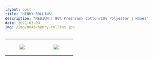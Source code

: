 ```yaml
---
layout: post
title: "HENRY ROLLINS"
description: "MEDIUM | 90% Preshrunk Cotton/10% Polyester | Hanes"
date: 2021-03-08
img: /img/0043-henry-rollins.jpg
---
```




<table style="width:100%;"><tr><td style="vertical-align:top;">
      <figure class="tmblr-full" data-orig-height="2048" data-orig-width="1365" data-orig-src="https://concertshirts.netlify.app/shirts/0043/0043-01.jpg"><img src="https://64.media.tumblr.com/3942262b6a8caef6fea295c767d4f179/55a9c1c4ee64a4ee-99/s540x810/50e8519729983ba6f21381b9782d2a4e62ad022c.jpg" data-orig-height="2048" data-orig-width="1365" data-orig-src="https://concertshirts.netlify.app/shirts/0043/0043-01.jpg"/></figure></td>
    <td style="vertical-align:top;">
      <figure class="tmblr-full" data-orig-height="2048" data-orig-width="1365" data-orig-src="https://concertshirts.netlify.app/shirts/0043/0043-02.jpg"><img src="https://64.media.tumblr.com/76a0e331aff2b78c2fdbdfe53ac96f96/55a9c1c4ee64a4ee-0b/s540x810/dd4cb8a58e856affa3779492a06b837e4bd0d030.jpg" data-orig-height="2048" data-orig-width="1365" data-orig-src="https://concertshirts.netlify.app/shirts/0043/0043-02.jpg"/></figure></td>
  </tr></table>

